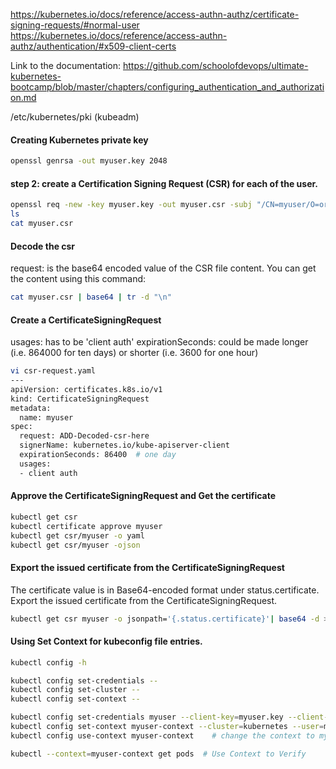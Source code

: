 
https://kubernetes.io/docs/reference/access-authn-authz/certificate-signing-requests/#normal-user
https://kubernetes.io/docs/reference/access-authn-authz/authentication/#x509-client-certs

Link to the documentation: https://github.com/schoolofdevops/ultimate-kubernetes-bootcamp/blob/master/chapters/configuring_authentication_and_authorization.md

/etc/kubernetes/pki (kubeadm)

#### Creating Kubernetes private key
``````sh
openssl genrsa -out myuser.key 2048
``````
#### step 2: create a Certification Signing Request (CSR) for each of the user.
``````sh
openssl req -new -key myuser.key -out myuser.csr -subj "/CN=myuser/O=org1"
ls
cat myuser.csr

``````
#### Decode the csr
request: is the base64 encoded value of the CSR file content. You can get the content using this command:
``````sh
cat myuser.csr | base64 | tr -d "\n"

``````
#### Create a CertificateSigningRequest
usages: has to be 'client auth'
expirationSeconds: could be made longer (i.e. 864000 for ten days) or shorter (i.e. 3600 for one hour)

``````sh
vi csr-request.yaml
---
apiVersion: certificates.k8s.io/v1
kind: CertificateSigningRequest
metadata:
  name: myuser
spec:
  request: ADD-Decoded-csr-here
  signerName: kubernetes.io/kube-apiserver-client
  expirationSeconds: 86400  # one day
  usages:
  - client auth
``````
#### Approve the CertificateSigningRequest and Get the certificate

``````sh
kubectl get csr
kubectl certificate approve myuser
kubectl get csr/myuser -o yaml
kubectl get csr/myuser -ojson
``````
#### Export the issued certificate from the CertificateSigningRequest
The certificate value is in Base64-encoded format under status.certificate.
Export the issued certificate from the CertificateSigningRequest.

``````sh
kubectl get csr myuser -o jsonpath='{.status.certificate}'| base64 -d > myuser.crt
``````

#### Using Set Context for kubeconfig file entries.

``````sh
kubectl config -h

kubectl config set-credentials --
kubectl config set-cluster --
kubectl config set-context --

kubectl config set-credentials myuser --client-key=myuser.key --client-certificate=myuser.crt
kubectl config set-context myuser-context --cluster=kubernetes --user=myuser
kubectl config use-context myuser-context    # change the context to myuser

kubectl --context=myuser-context get pods  # Use Context to Verify
``````


